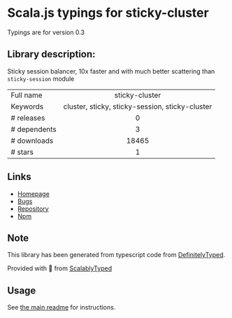 
# Scala.js typings for sticky-cluster

Typings are for version 0.3

## Library description:
Sticky session balancer, 10x faster and with much better scattering than `sticky-session` module

|                    |                 |
| ------------------ | :-------------: |
| Full name          | sticky-cluster |
| Keywords           | cluster, sticky, sticky-session, sticky-cluster |
| # releases         | 0 |
| # dependents       | 3 |
| # downloads        | 18465 |
| # stars            | 1 |

## Links
- [Homepage](https://github.com/uqee/sticky-cluster#readme)
- [Bugs](https://github.com/uqee/sticky-cluster/issues)
- [Repository](https://github.com/uqee/sticky-cluster)
- [Npm](https://www.npmjs.com/package/sticky-cluster)
    


## Note
This library has been generated from typescript code from [DefinitelyTyped](https://definitelytyped.org).

Provided with :purple_heart: from [ScalablyTyped](https://github.com/oyvindberg/ScalablyTyped)

## Usage
See [the main readme](../../readme.md) for instructions.


